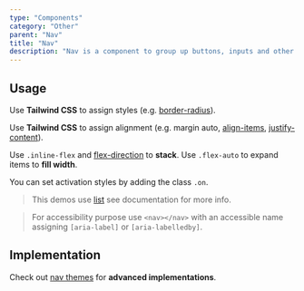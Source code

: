 ```yaml
---
type: "Components"
category: "Other"
parent: "Nav"
title: "Nav"
description: "Nav is a component to group up buttons, inputs and other content."
---
```


## Usage

Use **Tailwind CSS** to assign styles (e.g. [border-radius](https://tailwindcss.com/docs/border-radius)).

Use **Tailwind CSS** to assign alignment (e.g. margin auto, [align-items](https://tailwindcss.com/docs/align-items), [justify-content](https://tailwindcss.com/docs/justify-content)).

Use `.inline-flex` and [flex-direction](https://tailwindcss.com/docs/flex-direction) to **stack**. Use `.flex-auto` to expand items to **fill width**.

You can set activation styles by adding the class `.on`.

> This demos use [list](/components/list) see documentation for more info.

> For accessibility purpose use `<nav></nav>` with an accessible name assigning `[aria-label]` or `[aria-labelledby]`.

<demo>
  <demoinline src="demos/components/nav/usage">
  </demoinline>
</demo>

## Implementation

Check out [nav themes](/themes/nav) for **advanced implementations**.

<demo>
  <div class="docs_demo_item" data-iframe="xtendui/demos/themes/navigation/multilevel-v1">
  </div>
  <div class="docs_demo_item" data-iframe="xtendui/demos/themes/implementation/nav-implementation-v1">
  </div>
  <div class="docs_demo_item" data-iframe="xtendui/demos/themes/implementation/nav-implementation-v2">
  </div>
  <div class="docs_demo_item" data-iframe="xtendui/demos/themes/implementation/nav-implementation-v3">
  </div>
</demo>

